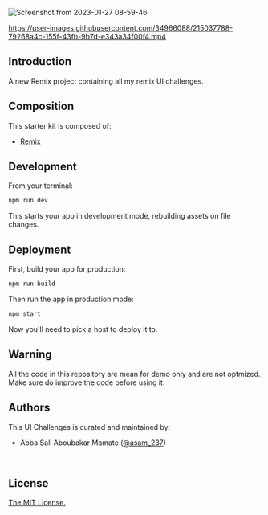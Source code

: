 ![Screenshot from 2023-01-27 08-59-46](https://user-images.githubusercontent.com/34966088/215037748-8ded9828-886b-4afb-a140-3dca708ce676.png)

https://user-images.githubusercontent.com/34966088/215037788-79268a4c-155f-43fb-9b7d-e343a34f00f4.mp4

## Introduction

A new Remix project containing all my remix UI challenges.
<br/>

## Composition

This starter kit is composed of:

- [Remix](http://remix.run)
  <br/>

## Development

From your terminal:

```sh
npm run dev
```

This starts your app in development mode, rebuilding assets on file changes.

## Deployment

First, build your app for production:

```sh
npm run build
```

Then run the app in production mode:

```sh
npm start
```

Now you'll need to pick a host to deploy it to.

## Warning

All the code in this repository are mean for demo only and are not optmized. Make sure do improve the code before using it.

## Authors

This UI Challenges is curated and maintained by:

- Abba Sali Aboubakar Mamate ([@asam_237](https://twitter.com/asam_237))

<br/>

## License

[The MIT License.](https://opensource.org/licenses/MIT)
